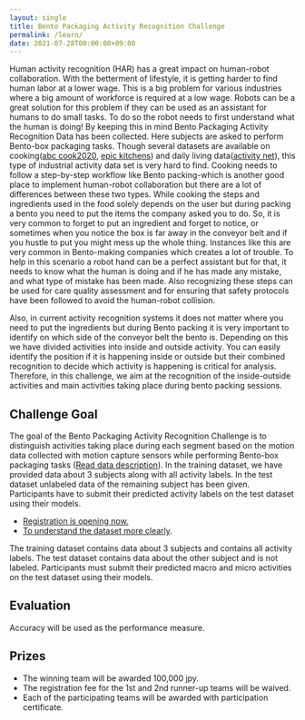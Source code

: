 ```yaml
---
layout: single
title: Bento Packaging Activity Recognition Challenge
permalink: /learn/
date: 2021-07-28T00:00:00+09:00
---
```


Human activity recognition (HAR) has a great impact on human-robot collaboration. With the betterment of lifestyle, it is getting harder to find human labor at a lower wage. This is a big problem for various industries where a big amount of workforce is required at a low wage. Robots can be a great solution for this problem if they can be used as an assistant for humans to do small tasks. To do so the robot needs to first understand what the human is doing! By keeping this in mind Bento Packaging Activity Recognition Data has been collected. Here subjects are asked to perform Bento-box packaging tasks. Though several datasets are available on cooking([abc cook2020](https://abc-research.github.io/cook2020/), [epic kitchens](https://epic-kitchens.github.io/2021)) and daily living data([activity net](http://activity-net.org/index.html)), this type of industrial activity data set is very hard to find. Cooking needs to follow a step-by-step workflow like Bento packing-which is another good place to implement human-robot collaboration but there are a lot of differences between these two types. While cooking the steps and ingredients used in the food solely depends on the user but during packing a bento you need to put the items the company asked you to do. So, it is very common to forget to put an ingredient and forget to notice, or sometimes when you notice the box is far away in the conveyor belt and if you hustle to put you might mess up the whole thing. Instances like this are very common in Bento-making companies which creates a lot of trouble. To help in this scenario a robot hand can be a perfect assistant but for that, it needs to know what the human is doing and if he has made any mistake, and what type of mistake has been made. Also recognizing these steps can be used for care quality assessment and for ensuring that safety protocols have been followed to avoid the human-robot collision.

Also, in current activity recognition systems it does not matter where you need to put the ingredients but during Bento packing it is very important to identify on which side of the conveyor belt the bento is. Depending on this we have divided activities into inside and outside activity. You can easily identify the position if it is happening inside or outside but their combined recognition to decide which activity is happening is critical for analysis. Therefore, in this challenge, we aim at the recognition of the inside-outside activities and main activities taking place during bento packing sessions.

## Challenge Goal
The goal of the Bento Packaging Activity Recognition Challenge is to distinguish activities taking place during each segment based on the motion data collected with motion capture sensors while performing Bento-box packaging tasks ([Read data description](/bento2021/data/)). In the training dataset, we have provided data about 3 subjects along with all activity labels. In the test dataset unlabeled data of the remaining subject has been given. Participants have to submit their predicted activity labels on the test dataset using their models.

- [Registration is opening now.](/bento2021/registration/)
- [To understand the dataset more clearly](/bento2021/data/).

The training dataset contains data about 3 subjects and contains all activity labels.
The test dataset contains data about the other subject and is not labeled.
Participants must submit their predicted macro and micro activities on the test dataset using their models.


## Evaluation
Accuracy will be used as the performance measure.

<!--
Submissions will be evaluated by the average of the accuracy of macro activity classification (ma) and the average accuracy of micro-activity classification (mi). That is (ma+mi)/2.

The average accuracy of micro-activity classification is based on the multi-label accuracy formula. The accuracy of one sample is given by the number of correct labels predicted divided by the number of total true and predicted labels (cardinality of the union). 
-->

## Prizes
- The winning team will be awarded 100,000 jpy.
- The registration fee for the 1st and 2nd runner-up teams will be waived.
- Each of the participating teams will be awarded with participation certificate.

